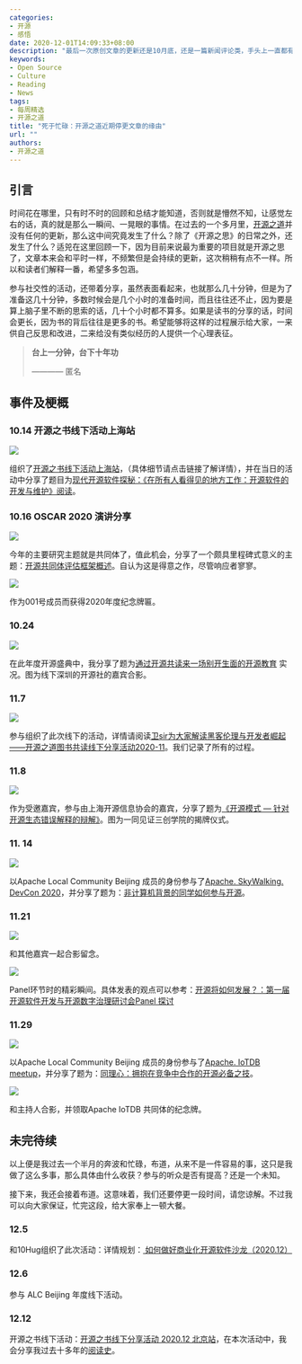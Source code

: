 ```yaml
---
categories:
- 开源
- 感悟
date: 2020-12-01T14:09:33+08:00
description: "最后一次原创文章的更新还是10月底，还是一篇新闻评论类，手头上一直都有一篇没有完成的长文正在创作中，一个多月了还是停留在1000字左右，脑子里时不时的会想一下，然而就是没有落到实处。为什么？适兕就把最近的周末给大家捋一捋，有图有真相。"
keywords:
- Open Source
- Culture
- Reading
- News
tags:
- 每周精选
- 开源之道
title: "死于忙碌：开源之道近期停更文章的缘由"
url: ""
authors:
- 开源之道
---
```


## 引言

时间花在哪里，只有时不时的回顾和总结才能知道，否则就是懵然不知，让感觉左右的话，真的就是那么一瞬间、一晃眼的事情。在过去的一个多月里，[开源之道](.)并没有任何的更新，那么这中间究竟发生了什么？除了《开源之思》的日常之外，还发生了什么？适兕在这里回顾一下，因为目前来说最为重要的项目就是开源之思了，文章本来会和平时一样，不频繁但是会持续的更新，这次稍稍有点不一样。所以和读者们解释一番，希望多多包涵。

参与社交性的活动，还带着分享，虽然表面看起来，也就那么几十分钟，但是为了准备这几十分钟，多数时候会是几个小时的准备时间，而且往往还不止，因为要是算上脑子里不断的思索的话，几十个小时都不算多。如果是读书的分享的话，时间会更长，因为书的背后往往是更多的书。希望能够将这样的过程展示给大家，一来供自己反思和改进，二来给没有类似经历的人提供一个心理表征。

> **台上一分钟，台下十年功**
>
>   ———— 匿名

## 事件及梗概

### 10.14 开源之书线下活动上海站

![](../images/status-of-kuosi/kuosi_shanghai_book_of_os_20201014.jpg)

组织了[开源之书线下活动上海站](https://shimo.im/docs/QOP5rf648K0JUgPb/)，（具体细节请点击链接了解详情），并在当日的活动中分享了题目为[现代开源软件探秘：《在所有人看得见的地方工作：开源软件的开发与维护》阅读](https://1drv.ms/p/s!Arg2k_5HJFrbgYYqyF0N0TcVdMHL_w?e=HFaByO)。

### 10.16 OSCAR 2020 演讲分享

![](../images/status-of-kuosi/kuosi_oscar_20201016.jpg)

今年的主要研究主题就是共同体了，值此机会，分享了一个颇具里程碑式意义的主题：[开源共同体评估框架概述](https://1drv.ms/p/s!Arg2k_5HJFrbgZoh4PSPMYaXEV0L3Q?e=UapWKN)。自认为这是得意之作，尽管响应者寥寥。

![](../images/status-of-kuosi/kuosi_oscar_memory_20201016.jpg)

作为001号成员而获得2020年度纪念牌匾。

### 10.24 

![](../images/status-of-kuosi/kuosi_shenzhen_20201024.jpg)

在此年度开源盛典中，我分享了题为[通过开源共读来一场别开生面的开源教育](https://1drv.ms/p/s!Arg2k_5HJFrbgZ0iJF6k0xIH8HjPmw?e=yDfHWz) 实况。图为线下深圳的开源社的嘉宾合影。

### 11.7 

![](../images/status-of-kuosi/kuosi_beijing_book_of_os_20201107.jpg)

参与组织了此次线下的活动，详情请阅读[卫sir为大家解读黑客伦理与开发者崛起——开源之道图书共读线下分享活动2020-11](https://shimo.im/docs/WG6pG6GvX9J6gwXk/)。我们记录了所有的过程。

### 11.8 

![](../images/status-of-kuosi/kuosi_shanghai_opensource_20201108.jpg)

作为受邀嘉宾，参与由上海开源信息协会的嘉宾，分享了题为[《开源模式 — 针对开源生态错误解释的辩解》](https://1drv.ms/p/s!Arg2k_5HJFrbgacez78uD415vlsWAA?e=1TuMNa)。图为一同见证三创学院的揭牌仪式。

### 11. 14 

![](../images/status-of-kuosi/kuosi_apache_skywalking_devcon_20201114.jpg)

以Apache Local Community Beijing 成员的身份参与了[Apache. SkyWalking. DevCon 2020](https://alc-beijing.github.io/alc-site/post/event/what_do_we_see_at_the_apache_skywalking_2020_devcon_event/)，并分享了题为：[非计算机背景的同学如何参与开源](https://1drv.ms/p/s!Arg2k_5HJFrbgaZ76OoNsU8lUJFVuw?e=BtoPhR)。	

### 11.21 

![](../images/status-of-kuosi/kuosi_chongqing_os_20201121_1.jpg)

和其他嘉宾一起合影留念。

![](../images/status-of-kuosi/kuosi_chongqing_os_20201121_2.jpg)

Panel环节时的精彩瞬间。具体发表的观点可以参考：[开源将如何发展？：第一届开源软件开发与开源数字治理研讨会Panel 探讨](https://shimo.im/docs/h3kp3KqKYHwYXhWk/)

### 11.29 

![](../images/status-of-kuosi/kuosi_apache_iotdb_meetup_20201129.jpg)

以Apache Local Community Beijing 成员的身份参与了[Apache. IoTDB meetup]()，并分享了题为：[同理心：拥抱在竞争中合作的开源必备之技](https://1drv.ms/p/s!Arg2k_5HJFrbgb1m0Cj_mSK2DOFJsw?e=wjB3m3)。

![](../images/status-of-kuosi/kuosi_beijing_apache_iotdb_20201129.jpg)

和主持人合影，并领取Apache IoTDB 共同体的纪念牌。

## 未完待续

以上便是我过去一个半月的奔波和忙碌，布道，从来不是一件容易的事，这只是我做了这么多事，那么具体由什么收获？参与的听众是否有提高？还是一个未知。

接下来，我还会接着布道。这意味着，我们还要停更一段时间，请您谅解。不过我可以向大家保证，忙完这段，给大家奉上一顿大餐。

### 12.5 

和10Hug组织了此次活动：详情规划：[ 如何做好商业化开源软件沙龙（2020.12）](https://shimo.im/docs/WP1XsfinU4c6sHKy/)

### 12.6

参与 ALC Beijing 年度线下活动。

### 12.12

开源之书线下活动：[开源之书线下分享活动 2020.12 北京站](https://shimo.im/docs/DvBqa7kkFA4Mhm0N/ )，在本次活动中，我会分享我过去十多年的[阅读史](https://1drv.ms/p/s!Arg2k_5HJFrbgYUoWlc3_C9sV-Qh3w?e=NUQRcY)。